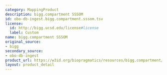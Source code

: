 ```yaml
---
category: MappingProduct
description: bigg.compartment SSSOM
id: obo-db-ingest.bigg.compartment.sssom.tsv
license:
  id: http://bigg.ucsd.edu/license#license
  label: Custom
name: bigg.compartment SSSOM
original_source:
- bigg
secondary_source:
- obo-db-ingest
product_url: https://w3id.org/biopragmatics/resources/bigg.compartment/bigg.compartment.sssom.tsv
layout: product_detail
---
```

